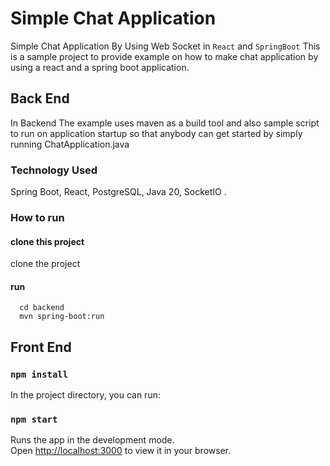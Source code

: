 # Simple Chat Application
Simple Chat Application By Using Web Socket in `React` and `SpringBoot`
This is a sample project to provide example on how to make chat application by using a react and a spring boot application.
## Back End
In Backend The example uses maven as a build tool and also sample script to run on application startup so that anybody can get started by simply running ChatApplication.java

### Technology Used
Spring Boot, React, PostgreSQL, Java 20, SocketIO .

### How to run

#### clone this project
clone the project

#### run
``` 
  cd backend
  mvn spring-boot:run
``` 
## Front End
### `npm install`
In the project directory, you can run:

### `npm start`
Runs the app in the development mode.\
Open [http://localhost:3000](http://localhost:3000) to view it in your browser.
